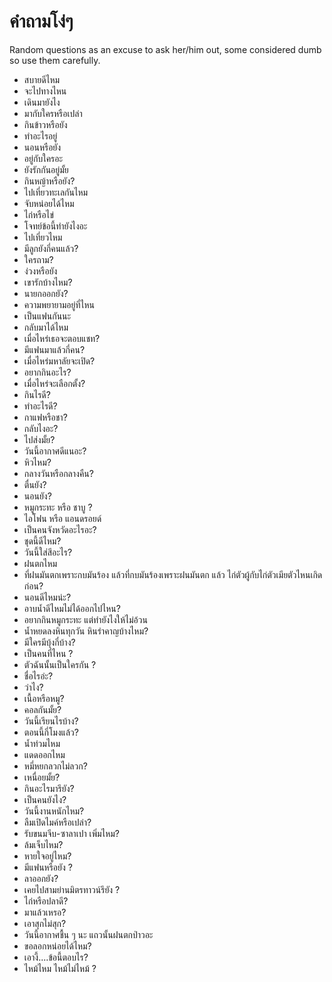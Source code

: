 # คำถามโง่ๆ

Random questions as an excuse to ask her/him out, some considered dumb so use them carefully.

- สบายดีไหม
- จะไปทางไหน
- เดินมายังไง
- มากับใครหรือเปล่า
- กินข้าวหรือยัง
- ทำอะไรอยู่
- นอนหรือยัง
- อยู่กับใครอะ
- ยังรักกันอยู่มั้ย
- กินหญ้าหรือยัง?
- ไปเที่ยวทะเลกันไหม
- จับหน่อยได้ไหม
- ไก่หรือไข่
- โจทย์ข้อนี้ทำยังไงอะ
- ไปเที่ยวไหม
- มีลูกยังกี่คนแล้ว?
- ใครถาม?
- ง่วงหรือยัง
- เขารักบ้างไหม?
- นายกออกยัง?
- ความพยายามอยู่ที่ไหน
- เป็นแฟนกันนะ
- กลับมาได้ไหม
- เมื่อไหร่เธอจะตอบแชท?
- มีแฟนมาแล้วกี่คน?
- เมื่อไหร่มหาลัยจะเปิด?
- อยากกินอะไร?
- เมื่อไหร่จะเลือกตั้ง?
- กินไรดี?
- ทำอะไรดี?
- กาแฟหรือชา?
- กลับไงอะ?
- ไปส่งมั้ย?
- วันนี้อากาศดีแนอะ?
- หิวไหม?
- กลางวันหรือกลางคืน?
- ตื่นยัง?
- นอนยัง?
- หมูกระทะ หรือ ชาบู ?
- ไอโฟน หรือ แอนดรอยด์
- เป็นคนจังหวัดอะไรอะ?
- ชุดนี้ดีไหม?
- วันนี้ใส่สีอะไร?
- ฝนตกไหม
- ที่ฝนมันตกเพราะกบมันร้อง แล้วที่กบมันร้องเพราะฝนมันตก แล้ว ไก่ตัวผู้กับไก่ตัวเมียตัวไหนเกิดก่อน?
- นอนดีไหมน่ะ?
- อาบน้ำดีไหมไม่ได้ออกไปไหน?
- อยากกินหมูกระทะ แต่ทำยังไงให้ไม่อ้วน
- น้ำหยดลงหินทุกวัน หินรำคาญบ้างไหม?
- มีใครมีบุ้งกี๋บ้าง?
- เป็นคนที่ไหน ?
- ตัวฉันนั้นเป็นใครกัน ?
- ชื่อไรอ่ะ?
- ว่าไง?
- เนื้อหรือหมู?
- คอลกันมั้ย?
- วันนี้เรียนไรบ้าง?
- ตอนนี้กี่โมงแล้ว?
- น้ำท่วมไหม
- แดดออกไหม
- หมี่หยกลวกไม่ลวก?
- เหนื่อยมั้ย?
- กินอะไรมารึยัง?
- เป็นคนยังไง?
- วันนี้งานหนักไหม?
- ลืมเปิดไมค์หรือเปล่า?
- รับขนมจีบ-ซาลาเปา เพิ่มไหม?
- ล้มเจ็บไหม?
- หายใจอยู่ไหม?
- มีแฟนหรือยัง ?
- ลาออกยัง?
- เคยไปสามย่านมิตรทาวน์รึยัง ?
- ไก่หรือปลาดี?
- มาแล้วเหรอ?
- เอาสุกไม่สุก?
- วันนี้อากาศชื้น ๆ นะ แถวนั้นฝนตกป่าวอะ
- ขอลอกหน่อยได้ไหม?
- เอางี้....ข้อนี้ตอบไร?
- ไหม้ไหม ไหม้ไม่ไหม้ ?
